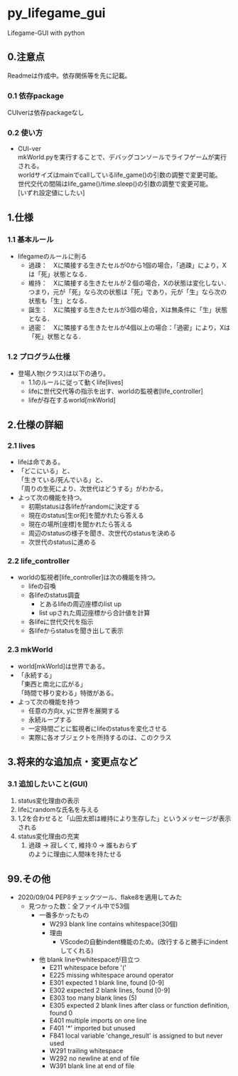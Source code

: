 # py_lifegame_gui

Lifegame-GUI with python

## 0.注意点

Readmeは作成中。依存関係等を先に記載。

### 0.1 依存package

CUIverは依存packageなし

### 0.2 使い方

- CUI-ver  
mkWorld.pyを実行することで、デバッグコンソールでライフゲームが実行される。  
worldサイズはmainでcallしているlife_game()の引数の調整で変更可能。  
世代交代の間隔はlife_game()/time.sleep()の引数の調整で変更可能。  
[いずれ設定値にしたい]

## 1.仕様

### 1.1 基本ルール

- lifegameのルールに則る
  - 過疎：　Xに隣接する生きたセルが0から1個の場合，「過疎」により，Xは「死」状態となる．
  - 維持：　Xに隣接する生きたセルが２個の場合，Xの状態は変化しない．つまり，元が「死」なら次の状態は「死」であり，元が「生」なら次の状態も「生」となる．
  - 誕生：　Xに隣接する生きたセルが3個の場合，Xは無条件に「生」状態となる．
  - 過密：　Xに隣接する生きたセルが4個以上の場合：「過密」により，Xは「死」状態となる．

### 1.2 プログラム仕様

- 登場人物(クラス)は以下の通り。
  - 1.1のルールに従って動くlife[lives]
  - lifeに世代交代等の指示を出す、worldの監視者[life_controller]
  - lifeが存在するworld[mkWorld]

## 2.仕様の詳細

### 2.1 lives

- lifeは命である。  
- 「どこにいる」と、  
  「生きている/死んでいる」と、  
  「周りの生死により、次世代はどうする」がわかる。  
- よって次の機能を持つ。
  - 初期statusは各lifeがrandomに決定する
  - 現在のstatus[生or死]を聞かれたら答える
  - 現在の場所[座標]を聞かれたら答える
  - 周辺のstatusの様子を聞き、次世代のstatusを決める
  - 次世代のstatusに進める

### 2.2 life_controller

- worldの監視者[life_controller]は次の機能を持つ。  
  - lifeの召喚
  - 各lifeのstatus調査
    - とあるlifeの周辺座標のlist up
    - list upされた周辺座標から合計値を計算
  - 各lifeに世代交代を指示
  - 各lifeからstatusを聞き出して表示

### 2.3 mkWorld

- world[mkWorld]は世界である。
- 「永続する」  
  「東西と南北に広がる」  
  「時間で移り変わる」特徴がある。  
- よって次の機能を持つ  
  - 任意の方向x, yに世界を展開する
  - 永続ループする
  - 一定時間ごとに監視者にlifeのstatusを変化させる
  - 実際に各オブジェクトを所持するのは、このクラス

## 3.将来的な追加点・変更点など

### 3.1 追加したいこと(GUI)

1. status変化理由の表示
2. lifeにrandomな氏名を与える  
3. 1,2を合わせると「山田太郎は維持により生存した」というメッセージが表示される
4. status変化理由の充実
   1. 過疎 → 寂しくて, 維持:0 → 誰もおらず  
   のように理由に人間味を持たせる

## 99.その他

- 2020/09/04 PEP8チェックツール、flake8を適用してみた
  - 見つかった数：全ファイル中で53個
    - 一番多かったもの
      - W293 blank line contains whitespace(30個)
      - 理由
        - VScodeの自動indent機能のため。(改行すると勝手にindentしてくれる)
    - 他 blank lineやwhitespaceが目立つ
      - E211 whitespace before '('
      - E225 missing whitespace around operator
      - E301 expected 1 blank line, found [0-9]
      - E302 expected 2 blank lines, found [0-9]
      - E303 too many blank lines (5)
      - E305 expected 2 blank lines after class or function definition, found 0
      - E401 multiple imports on one line
      - F401 '*' imported but unused
      - F841 local variable 'change_result' is assigned to but never used
      - W291 trailing whitespace
      - W292 no newline at end of file
      - W391 blank line at end of file
